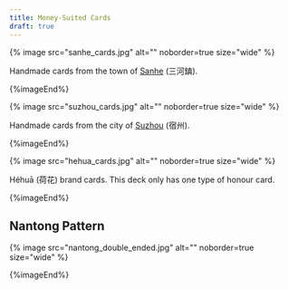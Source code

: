 ```yaml
---
title: Money-Suited Cards
draft: true
---
```


{% image src="sanhe_cards.jpg" alt=""
    noborder=true size="wide" %}

Handmade cards from the town of
[Sanhe](https://en.wikipedia.org/wiki/Sanhe,_Feixi_County) (<span
lang="zh-Hant">三河鎮</span>).

{%imageEnd%}

{% image src="suzhou_cards.jpg" alt="" 
    noborder=true size="wide" %}

Handmade cards from the city of
[Suzhou](https://en.wikipedia.org/wiki/Suzhou,_Anhui) (<span
lang="zh-Hant">宿州</span>).

{%imageEnd%}


{% image src="hehua_cards.jpg" alt="" 
    noborder=true size="wide" %}

<span lang="cmn-Latn-pinyin" class="noun">Héhuā</span> (<span lang="zh">荷花</span>)
brand cards. This deck only has one type of honour card.

{%imageEnd%}

## Nantong Pattern

{% image src="nantong_double_ended.jpg" alt="" 
    noborder=true size="wide" %}

<!-- http://anthonylesq.blogspot.com/2019/02/long-cards-5-double-faced-nantong.html -->

{%imageEnd%}
